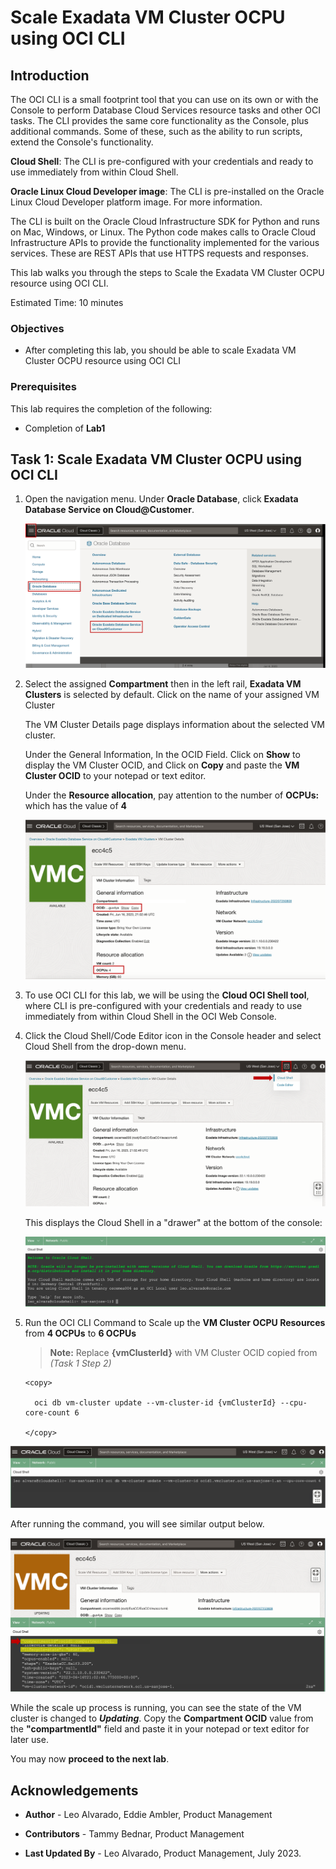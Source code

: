 # Scale Exadata VM Cluster OCPU using OCI CLI


## Introduction

The OCI CLI is a small footprint tool that you can use on its own or with the Console to perform Database Cloud Services resource tasks and other OCI tasks. The CLI provides the same core functionality as the Console, plus additional commands. Some of these, such as the ability to run scripts, extend the Console's functionality.

**Cloud Shell**: The CLI is pre-configured with your credentials and ready to use immediately from within Cloud Shell. 

**Oracle Linux Cloud Developer image**: The CLI is pre-installed on the Oracle Linux Cloud Developer platform image. For more information.

The CLI is built on the Oracle Cloud Infrastructure SDK for Python and runs on Mac, Windows, or Linux. The Python code makes calls to Oracle Cloud Infrastructure APIs to provide the functionality implemented for the various services. These are REST APIs that use HTTPS requests and responses.

This lab walks you through the steps to Scale the Exadata VM Cluster OCPU resource using OCI CLI.

Estimated Time: 10 minutes

<!-- Watch the video below for a quick walk-through of the lab.
[Create Oracle Database](youtube:JJ4Wx0l0gkc)
-->
### Objectives

-   After completing this lab, you should be able to scale Exadata VM Cluster OCPU resource using OCI CLI


### Prerequisites

This lab requires the completion of the following:

* Completion of **Lab1**


## Task 1: Scale Exadata VM Cluster OCPU using OCI CLI

1. Open the navigation menu. Under **Oracle Database**, click **Exadata Database Service on Cloud@Customer**.
   
   ![navigage oci console](./images/navigateocimenu.png " ")

2. Select the assigned **Compartment** then in the left rail, **Exadata VM Clusters** is selected by default. Click on the name of your assigned VM Cluster 

    The VM Cluster Details page displays information about the selected VM cluster. 
    
    Under the General Information, In the OCID Field. Click on **Show** to display the VM Cluster OCID, and Click on **Copy** and paste the **VM Cluster OCID** to your notepad or text editor.

    Under the **Resource allocation**, pay attention to the number of **OCPUs:** which has the value of **4**
  
   ![vm cluster details page](./images/vmcluster-details-page.png " ")

3. To use OCI CLI for this lab, we will be using the **Cloud OCI Shell tool**, where CLI is pre-configured with your credentials and ready to use immediately from within Cloud Shell in the OCI Web Console. 
   
4. Click the Cloud Shell/Code Editor icon in the Console header and select Cloud Shell from the drop-down menu. 
   
   ![oci cloudshell](./images/cloudshell.png " ")

   This displays the Cloud Shell in a "drawer" at the bottom of the console:

   ![oci cloudshell](./images/cloudshelllaunch.png " ")

5. Run the OCI CLI Command to Scale up the **VM Cluster OCPU Resources** from **4 OCPUs** to **6 OCPUs**

      >**Note:** Replace **{vmClusterId}** with VM Cluster OCID copied from *(Task 1 Step 2)*

    ```
    <copy>

      oci db vm-cluster update --vm-cluster-id {vmClusterId} --cpu-core-count 6

    </copy>
    ```

  ![scale number of ocpus](./images/scale-ocpu.png " ")

   After running the command, you will see similar output below.

  ![scale number of ocpus](./images/scale-vm-cluster-updating.png " ")

   While the scale up process is running, you can see the state of the VM cluster is changed to ***Updating***. Copy the **Compartment OCID** value from the **"compartmentId"** field and paste it in your notepad or text editor for later use.

<!--
## Learn More

* Click [here](https://docs.public.oneportal.content.oci.oraclecloud.com/en-us/iaas/exadata/doc/ecc-create-first-db.html) to learn more about Creating an Oracle Database on Exadata Database Service.

-->

You may now **proceed to the next lab**.

## Acknowledgements

* **Author** - Leo Alvarado, Eddie Ambler, Product Management

* **Contributors** - Tammy Bednar, Product Management

* **Last Updated By** - Leo Alvarado, Product Management, July 2023.
